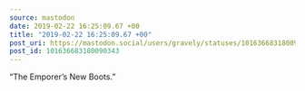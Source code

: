 ```yaml
---
source: mastodon
date: 2019-02-22 16:25:09.67 +00
title: "2019-02-22 16:25:09.67 +00"
post_uri: https://mastodon.social/users/gravely/statuses/101636683180090343
post_id: 101636683180090343
---
```

“The Emporer’s New Boots.”


